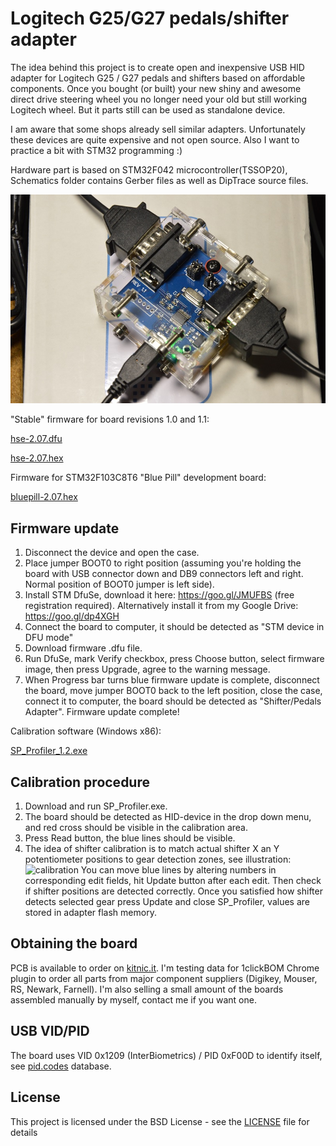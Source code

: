 
Logitech G25/G27 pedals/shifter adapter
=======================================

The idea behind this project is to create open and inexpensive USB HID adapter for Logitech G25 / G27 pedals and shifters based on affordable components. Once you bought (or built) your new shiny and awesome direct drive steering wheel you no longer need your old but still working Logitech wheel. But it parts still can be used as standalone device.

I am aware that some shops already sell similar adapters. Unfortunately these devices are quite expensive and not open source. Also I want to practice a bit with STM32 programming :)

Hardware part is based on STM32F042 microcontroller(TSSOP20), Schematics folder contains Gerber files as well as DipTrace source files.


![Adapter](Schematics/adapter.jpg)

"Stable" firmware for board revisions 1.0 and 1.1:

 [hse-2.07.dfu](binaries/hse-2.07.dfu)
 
 [hse-2.07.hex](binaries/hse-2.07.hex)
 
Firmware for STM32F103C8T6 "Blue Pill" development board:

 [bluepill-2.07.hex](https://github.com/robotsrulz/SP_Adapter/blob/stm32f103c8t6/binaries/bluepill-2.07.hex)
 
## Firmware update

1. Disconnect the device and open the case.
2. Place jumper BOOT0 to right position (assuming you're holding the board with USB connector down and DB9 connectors left and right. Normal position of BOOT0 jumper is left side).
3. Install STM DfuSe, download it here: https://goo.gl/JMUFBS (free registration required). Alternatively install it from my Google Drive: https://goo.gl/dp4XGH
4. Connect the board to computer, it should be detected as "STM device in DFU mode"
5. Download firmware .dfu file.
6. Run DfuSe, mark Verify checkbox, press Choose button, select firmware image, then press Upgrade, agree to the warning message.
7. When Progress bar turns blue firmware update is complete, disconnect the board, move jumper BOOT0 back to the left position, close the case, connect it to computer, the board should be detected as "Shifter/Pedals Adapter". Firmware update complete!

Calibration software (Windows x86):

 [SP_Profiler_1.2.exe](binaries/SP_Profiler_1.2.exe)
 
## Calibration procedure

1. Download and run SP_Profiler.exe.
2. The board should be detected as HID-device in the drop down menu, and red cross should be visible in the calibration area.
3. Press Read button, the blue lines should be visible.
4. The idea of shifter calibration is to match actual shifter X an Y potentiometer positions to gear detection zones, see illustration: ![calibration](https://habrastorage.org/files/a58/dce/3ea/a58dce3ea492499faaae6c0fd2231812.JPG)
You can move blue lines by altering numbers in corresponding edit fields, hit Update button after each edit. Then check if shifter positions are detected correctly. Once you satisfied how shifter detects selected gear press Update and close SP_Profiler, values are stored in adapter flash memory.

## Obtaining the board

PCB is available to order on [kitnic.it](https://kitnic.it/boards/github.com/robotsrulz/SP_Adapter/). I'm testing data for 1clickBOM Chrome plugin to order all parts from major component suppliers (Digikey, Mouser, RS, Newark, Farnell). I'm also selling a small amount of the boards assembled manually by myself, contact me if you want one.

## USB VID/PID

The board uses VID 0x1209 (InterBiometrics) / PID 0xF00D to identify itself, see [pid.codes](http://pid.codes/1209/F00D/) database.

## License

This project is licensed under the BSD License - see the [LICENSE](LICENSE) file for details

